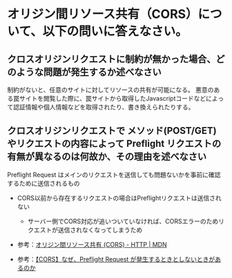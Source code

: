 # オリジン間リソース共有（CORS）について、以下の問いに答えなさい。

## クロスオリジンリクエストに制約が無かった場合、どのような問題が発生するか述べなさい

制約がないと、任意のサイトに対してリソースの共有が可能になる。
悪意のある罠サイトを閲覧した際に、罠サイトから取得したJavascriptコードなどによって認証情報や個人情報などを取得されたり、書き換えられたりする。

## クロスオリジンリクエストで メソッド(POST/GET)やリクエストの内容によって Preflight リクエストの有無が異なるのは何故か、その理由を述べなさい

Preflight Request はメインのリクエストを送信しても問題ないかを事前に確認するために送信されるもの

- CORS以前から存在するリクエストの場合はPreflightリクエストは送信されない

  - サーバー側でCORS対応が追いついていなければ、CORSエラーのためリクエストが送信されなくなってしまうため

- 参考：[オリジン間リソース共有 (CORS) - HTTP | MDN](https://developer.mozilla.org/ja/docs/Web/HTTP/CORS#%E3%82%A2%E3%82%AF%E3%82%BB%E3%82%B9%E5%88%B6%E5%BE%A1%E3%82%B7%E3%83%8A%E3%83%AA%E3%82%AA%E3%81%AE%E4%BE%8B)

- 参考：[【CORS】なぜ、Preflight Request が発生するときとしないときがあるのか](https://zenn.dev/tm35/articles/ad05d8605588bd)
